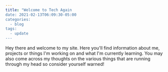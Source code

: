 ```yaml
---
title: "Welcome to Tech Again
date: 2021-02-13T06:09:30-05:00
categories:
  - blog
tags:
  - update
---
```


Hey there and welcome to my site. Here you'll find information about me, projects or things I'm working on and what I'm currently learning. You may also come across my thoughts on the various things that are running through my head so consider yourself warned!